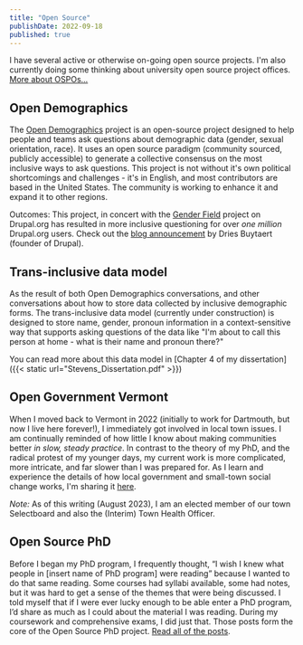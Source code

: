```yaml
---
title: "Open Source"
publishDate: 2022-09-18
published: true
---
```


I have several active or otherwise on-going open source projects.  I'm also currently doing some thinking about university open source project offices.  [More about OSPOs...](/posts/ospos)

## Open Demographics
The [Open Demographics](https://github.com/drnikki/open-demographics) project is an open-source project designed to help people and teams ask questions about demographic data (gender, sexual orientation, race).  It uses an open source paradigm (community sourced, publicly accessible) to generate a collective consensus on the most inclusive ways to ask questions.  This project is not without it's own political shortcomings and challenges - it's in English, and most contributors are based in the United States.  The community is working to enhance it and expand it to other regions.

Outcomes: This project, in concert with the <a href="http://www.drupal.org/project/gender">Gender Field</a> project on Drupal.org has resulted in more inclusive questioning for over _one million_ Drupal.org users.  Check out the <a href="https://dri.es/offering-more-inclusive-user-demographic-forms">blog announcement</a> by Dries Buytaert (founder of Drupal).



## Trans-inclusive data model

As the result of both Open Demographics conversations, and other conversations about how to store data collected by inclusive demographic forms.  The trans-inclusive data model (currently under construction) is designed to store name, gender, pronoun information in a context-sensitive way that supports asking questions of the data like "I'm about to call this person at home - what is their name and pronoun there?"

You can read more about this data model in [Chapter 4 of my dissertation]({{< static url="Stevens_Dissertation.pdf" >}})


## Open Government Vermont

When I moved back to Vermont in 2022 (initially to work for Dartmouth, but now I live here forever!), I immediately got involved in local town issues. I am continually reminded of how little I know about making communities better _in slow, steady practice_. In contrast to the theory of my PhD, and the radical protest of my younger days, my current work is more complicated, more intricate, and far slower than I was prepared for. As I learn and experience the details of how local government and small-town social change works, I'm sharing it [here](/series/open-gov-vermont/). 

_Note:_ As of this writing (August 2023), I am an elected member of our town Selectboard and also the (Interim) Town Health Officer.


## Open Source PhD

Before I began my PhD program, I frequently thought, “I wish I knew what people in [insert name of PhD program] were reading” because I wanted to do that same reading. Some courses had syllabi available, some had notes, but it was hard to get a sense of the themes that were being discussed. I told myself that if I were ever lucky enough to be able enter a PhD program, I’d share as much as I could about the material I was reading.  During my coursework and comprehensive exams, I did just that.  Those posts form the core of the Open Source PhD project.  [Read all of the posts](/series/open-source-phd/).
